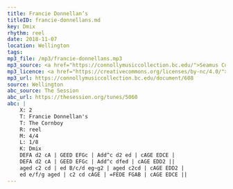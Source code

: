 ```yaml
---
title: Francie Donnellan’s
titleID: francie-donnellans.md
key: Dmix
rhythm: reel
date: 2018-11-07
location: Wellington 
tags: 
mp3_file: /mp3/francie-donnellans.mp3
mp3_source: <a href="https://connollymusiccollection.bc.edu/">Seamus Connolly and Boston College Libraries, 2016</a>
mp3_licence: <a href="https://creativecommons.org/licenses/by-nc/4.0/">CC-BY-NC-4.0</a>
mp3_url: https://connollymusiccollection.bc.edu/document/608
source: Wellington
abc_source: The Session
abc_url: https://thesession.org/tunes/5060
abc: |
    X: 2
    T: Francie Donnellan's
    T: The Cornboy
    R: reel
    M: 4/4
    L: 1/8
    K: Dmix
    DEFA d2 cA | GEED EFGc | Add^c d2 ed | cAGE EDCE |
    DEFA d2 cA | GEED EFGc | Add^c dfed | cAGE EDD2 ||
    aged c2 cd | ed B/c/d eg~g2 | aged c2cd | cAGE EDD2 |
    ed e/f/g aged | c2 cd cAGE | =FEDE FGAB | cAGE EDCE ||
---
```

